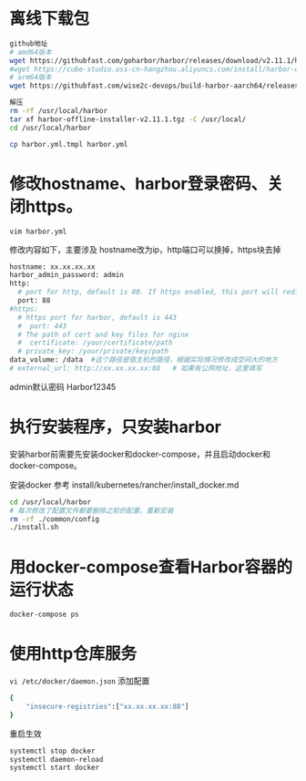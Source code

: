 # 离线下载包
```bash
github地址
# amd64版本
wget https://githubfast.com/goharbor/harbor/releases/download/v2.11.1/harbor-offline-installer-v2.11.1.tgz
#wget https://cube-studio.oss-cn-hangzhou.aliyuncs.com/install/harbor-offline-installer-v2.11.1.tgz
# arm64版本
wget https://githubfast.com/wise2c-devops/build-harbor-aarch64/releases/download/v2.13.0/harbor-offline-installer-aarch64-v2.13.0.tgz

解压
rm -rf /usr/local/harbor
tar xf harbor-offline-installer-v2.11.1.tgz -C /usr/local/
cd /usr/local/harbor

cp harbor.yml.tmpl harbor.yml
```

# 修改hostname、harbor登录密码、关闭https。

`vim harbor.yml`

修改内容如下，主要涉及 hostname改为ip，http端口可以换掉，https块去掉
```bash
hostname: xx.xx.xx.xx
harbor_admin_password: admin
http:
  # port for http, default is 80. If https enabled, this port will redirect to https port
  port: 88
#https:
  # https port for harbor, default is 443
  #  port: 443
  # The path of cert and key files for nginx
  #  certificate: /your/certificate/path
  # private_key: /your/private/key/path
data_volume: /data  #这个路径是宿主机的路径，根据实际情况修改成空间大的地方
# external_url: http://xx.xx.xx.xx:88   # 如果有公网地址，这里填写
```
admin默认密码 Harbor12345

# 执行安装程序，只安装harbor

安装harbor前需要先安装docker和docker-compose，并且启动docker和docker-compose。

安装docker 参考 install/kubernetes/rancher/install_docker.md

```bash
cd /usr/local/harbor
# 每次修改了配置文件都要删除之前的配置，重新安装
rm -rf ./common/config
./install.sh
```

# 用docker-compose查看Harbor容器的运行状态
```bash
docker-compose ps
```

# 使用http仓库服务

`vi /etc/docker/daemon.json`
添加配置
```bash
{
    "insecure-registries":["xx.xx.xx.xx:88"]
}
```
重启生效
```bash
systemctl stop docker
systemctl daemon-reload
systemctl start docker
```

